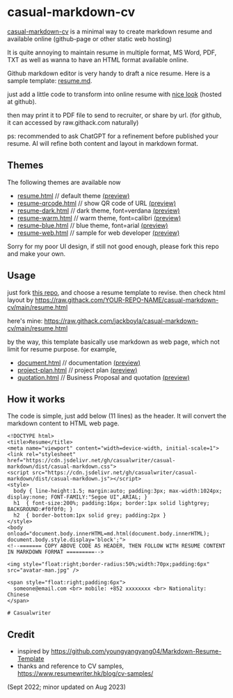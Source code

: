 # casual-markdown-cv

[casual-markdown-cv](https://github.com/casualwriter/casual-markdown-cv) is a minimal way to create markdown resume and available online (github-page or other static web hosting)

It is quite annoying to maintain resume in multiple format, MS Word, PDF, TXT as well as wanna to have an HTML format available online. 

Github markdown editor is very handy to draft a nice resume. Here is a sample template: [resume.md](https://github.com/casualwriter/casual-markdown-cv/blob/main/resume.md).

just add a little code to transform into online resume with [nice look](https://raw.githack.com/casualwriter/casual-markdown-cv/main/resume.html) (hosted at github).

then may print it to PDF file to send to recruiter, or share by url. (for github, it can accessed by raw.githack.com naturally)

ps: recommended to ask ChatGPT for a refinement before published your resume. AI will refine both content and layout in markdown format.

## Themes

The following themes are available now

* [resume.html](resume.html)  // default theme  [(preview)](https://raw.githack.com/casualwriter/casual-markdown-cv/main/resume.html)
* [resume-qrcode.html](resume-qrcode.html) // show QR code of URL [(preview)](https://raw.githack.com/casualwriter/casual-markdown-cv/main/resume-qrcode.html)
* [resume-dark.html](resume-dark.html) // dark theme, font=verdana [(preview)](https://raw.githack.com/casualwriter/casual-markdown-cv/main/resume-dark.html)
* [resume-warm.html](resume-warm.html) // warm theme, font=calibri [(preview)](https://raw.githack.com/casualwriter/casual-markdown-cv/main/resume-warm.html)
* [resume-blue.html](resume-blue.html) // blue theme, font=arial [(preview)](https://raw.githack.com/casualwriter/casual-markdown-cv/main/resume-blue.html)
* [resume-web.html](resume-web.html) // sample for web developer [(preview)](https://raw.githack.com/casualwriter/casual-markdown-cv/main/resume-web.html)

Sorry for my poor UI design, if still not good enough, please fork this repo and make your own.

## Usage

just fork [this repo](https://github.com/casualwriter/casual-markdown-cv), and choose a resume template to revise.
then check html layout by https://raw.githack.com/YOUR-REPO-NAME/casual-markdown-cv/main/resume.html

here's mine: https://raw.githack.com/jackboyla/casual-markdown-cv/main/resume.html

by the way, this template basically use markdown as web page, which not limit for resume purpose. for example,

* [document.html](document.html) // documentation [(preview)](https://raw.githack.com/casualwriter/casual-markdown-cv/main/document.html)
* [project-plan.html](project-plan.html) // project plan [(preview)](https://raw.githack.com/casualwriter/casual-markdown-cv/main/project-plan.html)
* [quotation.html](quotation.html) // Business Proposal and quotation [(preview)](https://raw.githack.com/casualwriter/casual-markdown-cv/main/quotation.html)

## How it works

The code is simple, just add below (11 lines) as the header. It will convert the markdown content to HTML web page.

```
<!DOCTYPE html>
<title>Resume</title>
<meta name="viewport" content="width=device-width, initial-scale=1">
<link rel="stylesheet" href="https://cdn.jsdelivr.net/gh/casualwriter/casual-markdown/dist/casual-markdown.css">
<script src="https://cdn.jsdelivr.net/gh/casualwriter/casual-markdown/dist/casual-markdown.js"></script>
<style>  
  body { line-height:1.5; margin:auto; padding:3px; max-width:1024px; display:none; FONT-FAMILY:"Segoe UI",ARIAL; }
  h1  { font-size:200%; padding:16px; border:1px solid lightgrey; BACKGROUND:#f0f0f0; }
  h2  { border-bottom:1px solid grey; padding:2px }
</style>
<body onload="document.body.innerHTML=md.html(document.body.innerHTML); document.body.style.display='block';">
<!--======= COPY ABOVE CODE AS HEADER, THEN FOLLOW WITH RESUME CONTENT IN MARKDOWN FORMAT =========-->

<img style="float:right;border-radius:50%;width:70px;padding:6px" src="avatar-man.jpg" />

<span style="float:right;padding:6px"> 
  someone@email.com <br> mobile: +852 xxxxxxxx <br> Nationality: Chinese
</span>

# Casualwriter

```

## Credit

* inspired by https://github.com/youngyangyang04/Markdown-Resume-Template
* thanks and reference to CV samples, https://www.resumewriter.hk/blog/cv-samples/

(Sept 2022; minor updated on Aug 2023)







